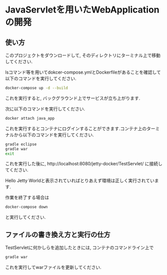 # JavaServletを用いたWebApplicationの開発

## 使い方
このプロジェクトをダウンロードして, そのディレクトリにターミナル上で移動してください.

lsコマンド等を用いてdokcer-compose.ymlとDockerfileがあることを確認して以下のコマンドを実行してください.

```bash
docker-compose up -d --build
```

これを実行すると, バックグラウンド上でサービスが立ち上がります.

次に以下のコマンドを実行してください.

```bash
docker attach java_app
```

これを実行するとコンテナにログインすることができます.コンテナ上のターミナルから以下のコマンドを実行してください.

```bash
gradle eclipse
gradle war
exit
```

これを実行した後に, http://localhost:8080/jetty-docker/TestServlet/ に接続してください.

Hello Jetty Worldと表示されていればとりあえず環境は正しく実行されています.

作業を終了する場合は

```bash
docker-compose down
```
と実行してください.

## ファイルの書き換え方と実行の仕方

TestServletに何かしらを追加したときには, コンテナのコマンドライン上で

```bash
gradle war
```

これを実行してwarファイルを更新してください.